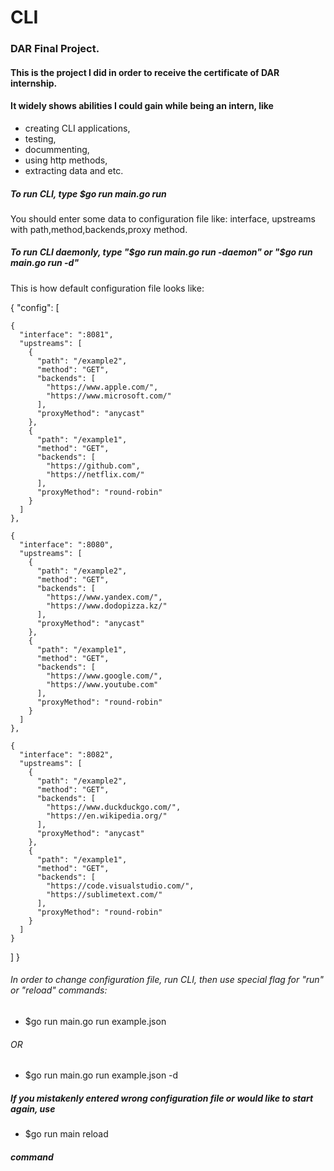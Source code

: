 # CLI
### DAR Final Project. 
#### This is the project I did in order to receive the certificate of DAR internship. 
#### It widely shows abilities I could gain while being an intern, like 
 - creating CLI applications, 
 - testing, 
 - docummenting, 
 - using http methods, 
 - extracting data and etc.

##### To run CLI, type $go run main.go run
You should enter some data to configuration file like:
interface, upstreams with path,method,backends,proxy method.
##### To run CLI daemonly, type "$go run main.go run -daemon" or "$go run main.go run -d"

This is how default configuration file looks like:  

{
  "config": [
  
    {    
      "interface": ":8081",  
      "upstreams": [  
        {  
          "path": "/example2",  
          "method": "GET",  
          "backends": [  
            "https://www.apple.com/",  
            "https://www.microsoft.com/"  
          ],  
          "proxyMethod": "anycast"  
        },  
        {  
          "path": "/example1",  
          "method": "GET",  
          "backends": [  
            "https://github.com",  
            "https://netflix.com/"  
          ],  
          "proxyMethod": "round-robin"  
        }
      ]
    },

    {
      "interface": ":8080",
      "upstreams": [
        {
          "path": "/example2",
          "method": "GET",
          "backends": [
            "https://www.yandex.com/",
            "https://www.dodopizza.kz/"
          ],
          "proxyMethod": "anycast"
        },
        {
          "path": "/example1",
          "method": "GET",
          "backends": [
            "https://www.google.com/",
            "https://www.youtube.com"
          ],
          "proxyMethod": "round-robin"
        }
      ]
    },

    {
      "interface": ":8082",
      "upstreams": [
        {
          "path": "/example2",
          "method": "GET",
          "backends": [
            "https://www.duckduckgo.com/",
            "https://en.wikipedia.org/"
          ],
          "proxyMethod": "anycast"
        },
        {
          "path": "/example1",
          "method": "GET",
          "backends": [
            "https://code.visualstudio.com/",
            "https://sublimetext.com/"
          ],
          "proxyMethod": "round-robin"
        }
      ]
    }
  ]
}

###### In order to change configuration file, run CLI, then use special flag for "run" or "reload" commands: 
- $go run main.go run example.json 
###### OR 
- $go run main.go run example.json -d


##### If you mistakenly entered wrong configuration file or would like to start again, use 
- $go run main reload
##### command


